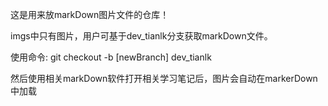 这是用来放markDown图片文件的仓库！

imgs中只有图片，用户可基于dev_tianlk分支获取markDown文件。

使用命令: git checkout -b [newBranch] dev_tianlk

然后使用相关markDown软件打开相关学习笔记后，图片会自动在markerDown中加载